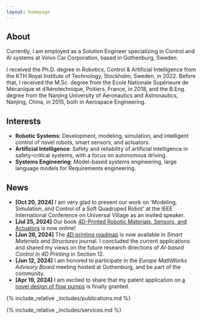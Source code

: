 ```yaml
---
layout: homepage
---
```


## About
Currently, I am employed as a Solution Engineer specializing in Control and AI systems at Volvo Car Corporation, based in Gothenburg, Sweden.

I received the Ph.D. degree in Robotics, Control & Artificial Intelligence from the KTH Royal Institute of Technology, Stockholm, Sweden, in 2022. Before that, I received the M.Sc. degree from the Ecole Nationale Supérieure de Mécanique et d’Aérotechnique, Poitiers, France, in 2018, and the B.Eng. degree from the Nanjing University of Aeronautics and Astronautics, Nanjing, China, in 2015, both in Aerospace Engineering.

## Interests
- **Robotic Systems**: Development, modeling, simulation, and intelligent control of novel robots, smart sensors, and actuators.
- **Artificial Intelligence**: Safety and reliability of artificial intelligence in safety-critical systems, with a focus on autonomous driving.
- **Systems Engineering**: Model-based systems engineering, large language models for Requirements engineering.


## News
- **[Oct 20, 2024]** I am very glad to present our work on 'Modeling, Simulation, and Control of a Soft Quadruped Robot' at the IEEE International Conference on Universal Village as an invited speaker.
- **[Jul 25, 2024]** Our book [4D-Printed Robotic Materials, Sensors, and Actuators](https://shop.elsevier.com/books/smart-materials-in-additive-manufacturing-volume-3/zolfagharian/978-0-443-13673-3) is now online!
- **[Jun 26, 2024]** The [4D printing roadmap](https://iopscience.iop.org/article/10.1088/1361-665X/ad5c22/meta) is now available in *Smart Materials and Structures* journal. I concluded the current applications and shared my views on the future research directions of *AI-based Control in 4D Printing* in Section 12.
- **[Jun 12, 2024]** I am honored to participate in the *Europe MathWorks Advisory Board* meeting hosted at Gothenburg, and be part of the community.
- **[Apr 19, 2024]** I am excited to share that my patent application on [a novel design of flow pumps](https://patentimages.storage.googleapis.com/db/7c/e8/42212fa841705b/CN108252901A.pdf) is finally granted.

{% include_relative _includes/publications.md %}

{% include_relative _includes/services.md %}
